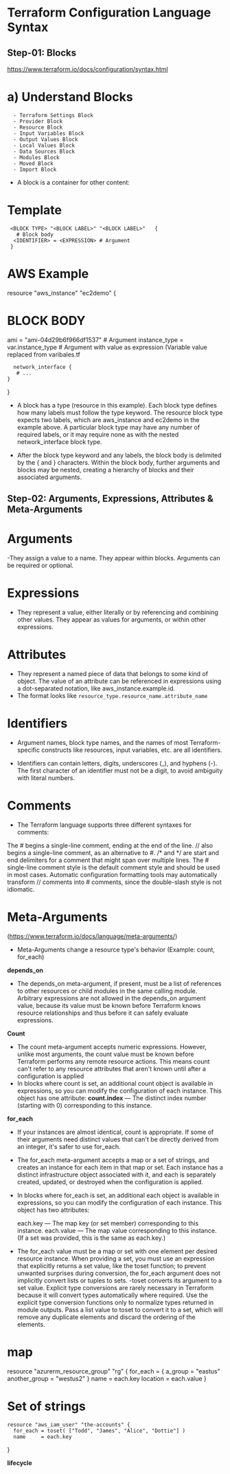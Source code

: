 # Terraform Configuration Language Syntax

## **Step-01: Blocks**
https://www.terraform.io/docs/configuration/syntax.html
# a) **Understand Blocks**
      - Terraform Settings Block
      - Provider Block
      - Resource Block
      - Input Variables Block
      - Output Values Block
      - Local Values Block
      - Data Sources Block
      - Modules Block
      - Moved Block
      - Import Block

- A block is a container for other content:
# Template

     <BLOCK TYPE> "<BLOCK LABEL>" "<BLOCK LABEL>"   {
       # Block body
      <IDENTIFIER> = <EXPRESSION> # Argument
     }

# AWS Example
resource "aws_instance" "ec2demo" {
  # BLOCK BODY
  ami           = "ami-04d29b6f966df1537" # Argument
  instance_type = var.instance_type # Argument with value as expression (Variable value replaced from varibales.tf

      network_interface {
       # ...
    }
  }

- A block has a type (resource in this example). Each block type defines how many labels must follow the type keyword. The resource block type expects two labels, which are aws_instance and ec2demo in the example above. A particular block type may have any number of required labels, or it may require none as with the nested network_interface block type.

- After the block type keyword and any labels, the block body is delimited by the { and } characters. Within the block body, further arguments and blocks may be nested, creating a hierarchy of blocks and their associated arguments.

## **Step-02: Arguments, Expressions, Attributes & Meta-Arguments**

# Arguments
  -They assign a value to a name. They appear within blocks. Arguments can be required or optional.

# Expressions
- They represent a value, either literally or by referencing and combining other values. They appear as values for arguments, or within other expressions.

# Attributes
- They represent a named piece of data that belongs to some kind of object. The value of an attribute can be referenced in expressions using a dot-separated notation, like aws_instance.example.id.
- The format looks like `resource_type.resource_name.attribute_name`

# Identifiers
- Argument names, block type names, and the names of most Terraform-specific constructs like resources, input variables, etc. are all identifiers.

- Identifiers can contain letters, digits, underscores (_), and hyphens (-). The first character of an identifier must not be a digit, to avoid ambiguity with literal numbers.

# Comments
- The Terraform language supports three different syntaxes for comments:

The # begins a single-line comment, ending at the end of the line.
// also begins a single-line comment, as an alternative to #.
/* and */ are start and end delimiters for a comment that might span over multiple lines.
The # single-line comment style is the default comment style and should be used in most cases. Automatic configuration formatting tools may automatically transform // comments into # comments, since the double-slash style is not idiomatic.

# Meta-Arguments
(https://www.terraform.io/docs/language/meta-arguments/)
- Meta-Arguments change a resource type's behavior (Example: count, for_each)

 **depends_on**
   - The depends_on meta-argument, if present, must be a list of references to other resources or child modules in the same calling module. Arbitrary expressions are not allowed in the depends_on argument value, because its value must be known before Terraform knows resource relationships and thus before it can safely evaluate expressions.

 **Count**
   - The count meta-argument accepts numeric expressions. However, unlike most arguments, the count value must be known before Terraform performs any remote resource actions. This means count can't refer to any resource attributes that aren't known until after a configuration is applied
   - In blocks where count is set, an additional count object is available in expressions, so you can modify the configuration of each instance. This object has one attribute: **count.index** — The distinct index number (starting with 0) corresponding to this instance.

 **for_each**
  - If your instances are almost identical, count is appropriate. If some of their arguments need distinct values that can't be directly derived from an integer, it's safer to use for_each.
  - The for_each meta-argument accepts a map or a set of strings, and creates an instance for each item in that map or set. Each instance has a distinct infrastructure object associated with it, and each is separately created, updated, or destroyed when the configuration is applied.
  - In blocks where for_each is set, an additional each object is available in expressions, so you can modify the configuration of each instance. This object has two attributes:

      each.key — The map key (or set member) corresponding to this instance.
      each.value — The map value corresponding to this instance. (If a set was provided, this is the same as each.key.)
  - The for_each value must be a map or set with one element per desired resource instance. When providing a set, you must use an expression that explicitly returns a set value, like the toset function; to prevent unwanted surprises during conversion, the for_each argument does not implicitly convert lists or tuples to sets.
  -toset converts its argument to a set value. Explicit type conversions are rarely necessary in Terraform because it will convert types automatically where required. Use the explicit type conversion functions only to normalize types returned in module outputs. Pass a list value to toset to convert it to a set, which will remove any duplicate elements and discard the ordering of the elements.

  # map
  resource "azurerm_resource_group" "rg" {
    for_each = {
      a_group = "eastus"
      another_group = "westus2"
    }
    name     = each.key
    location = each.value
  }

  # Set of strings
    resource "aws_iam_user" "the-accounts" {
      for_each = toset( ["Todd", "James", "Alice", "Dottie"] )
      name     = each.key
   }

 **lifecycle**
